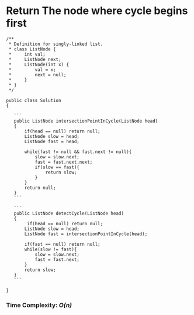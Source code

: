 # Return The node where cycle begins first
```
/**
 * Definition for singly-linked list.
 * class ListNode {
 *     int val;
 *     ListNode next;
 *     ListNode(int x) {
 *         val = x;
 *         next = null;
 *     }
 * }
 */
 ```
 ```
public class Solution 
{

    ```
    public ListNode intersectionPointInCycle(ListNode head)
    {
        if(head == null) return null;
        ListNode slow = head;
        ListNode fast = head;
        
        while(fast != null && fast.next != null){
            slow = slow.next;
            fast = fast.next.next;
            if(slow == fast){
                return slow;
            }
        }
        return null;
    }
    ```

    ```
    public ListNode detectCycle(ListNode head) 
    {
         if(head == null) return null;
        ListNode slow = head;
        ListNode fast = intersectionPointInCycle(head);
        
        if(fast == null) return null;
        while(slow != fast){
            slow = slow.next;
            fast = fast.next;
        }
        return slow;
    }
    ```
      
}
```
<h3>Time Complexity: <em>O(n)</em></h3>